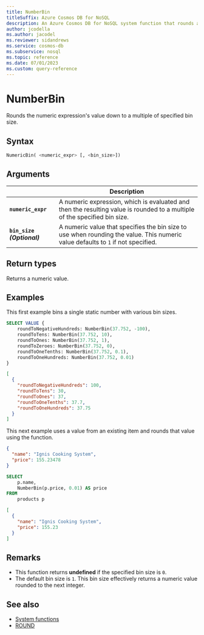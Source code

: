```yaml
---
title: NumberBin
titleSuffix: Azure Cosmos DB for NoSQL
description: An Azure Cosmos DB for NoSQL system function that rounds an input value to a multiple of the specified size.
author: jcodella
ms.author: jacodel
ms.reviewer: sidandrews
ms.service: cosmos-db
ms.subservice: nosql
ms.topic: reference
ms.date: 07/01/2023
ms.custom: query-reference
---
```


# NumberBin

Rounds the numeric expression's value down to a multiple of specified bin size.

## Syntax

```sql
NumericBin( <numeric_expr> [, <bin_size>])
```

## Arguments

| | Description |
| --- | --- |
| **`numeric_expr`** | A numeric expression, which is evaluated and then the resulting value is rounded to a multiple of the specified bin size. |
| **`bin_size` *(Optional)*** | A numeric value that specifies the bin size to use when rounding the value. This numeric value defaults to `1` if not specified. |

## Return types

Returns a numeric value.

## Examples

This first example bins a single static number with various bin sizes.

```sql
SELECT VALUE {
    roundToNegativeHundreds: NumberBin(37.752, -100),
    roundToTens: NumberBin(37.752, 10),
    roundToOnes: NumberBin(37.752, 1),
    roundToZeroes: NumberBin(37.752, 0),
    roundToOneTenths: NumberBin(37.752, 0.1),
    roundToOneHundreds: NumberBin(37.752, 0.01)
}
```

```json
[
  {
    "roundToNegativeHundreds": 100,
    "roundToTens": 30,
    "roundToOnes": 37,
    "roundToOneTenths": 37.7,
    "roundToOneHundreds": 37.75
  }
]
```

This next example uses a value from an existing item and rounds that value using the function.

```json
{
  "name": "Ignis Cooking System",
  "price": 155.23478
}
```

```sql
SELECT
    p.name,
    NumberBin(p.price, 0.01) AS price
FROM
    products p
```

```json
[
  {
    "name": "Ignis Cooking System",
    "price": 155.23
  }
]
```

## Remarks

- This function returns **undefined** if the specified bin size is `0`.
- The default bin size is `1`. This bin size effectively returns a numeric value rounded to the next integer.

## See also

- [System functions](system-functions.yml)
- [ROUND](round.md)
